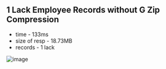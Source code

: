 ## 1 Lack Employee Records without G Zip Compression

- time - 133ms
- size of resp - 18.73MB
- records - 1 lack

![image](https://github.com/user-attachments/assets/f0680bc7-f91a-48cd-bd52-d0a1765ea037)
